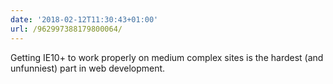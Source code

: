 ```yaml
---
date: '2018-02-12T11:30:43+01:00'
url: /962997388179800064/
---
```

Getting IE10+ to work properly on medium complex sites is the hardest (and unfunniest) part in web development.
